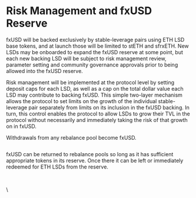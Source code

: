 # Risk Management and fxUSD Reserve

fxUSD will be backed exclusively by stable-leverage pairs using ETH LSD base tokens, and at launch those will be limited to stETH and sfrxETH. New LSDs may be onboarded to expand the fxUSD reserve at some point, but each new backing LSD will be subject to risk management review, parameter setting and community governance approvals prior to being allowed into the fxUSD reserve.

Risk management will be implemented at the protocol level by setting deposit caps for each LSD, as well as a cap on the total dollar value each LSD may contribute to backing fxUSD. This simple two-layer mechanism allows the protocol to set limits on the growth of the individual stable-leverage pair separately from limits on its inclusion in the fxUSD backing. In turn, this control enables the protocol to allow LSDs to grow their TVL in the protocol without necessarily and immediately taking the risk of that growth on in fxUSD.

Withdrawals from any rebalance pool become fxUSD.

<figure><img src="https://lh7-us.googleusercontent.com/GkhzKrvYEJDb4YBIJ_5kEhe591SnR8ft_aSLWH63lGXAkTe91vqfvQZW_hHm0MOwR5h1qBbrhCoTKDPmnxwawGo3PCW175Yh6uLpPiBFkIOEpxeZsU41U_aki9JA-VFDEdhcIcge-hbqSM1RwUem-SQ" alt=""><figcaption></figcaption></figure>

fxUSD can be returned to rebalance pools so long as it has sufficient appropriate tokens in its reserve. Once there it can be left or immediately redeemed for ETH LSDs from the reserve.

<figure><img src="https://lh7-us.googleusercontent.com/IV1SN3bY6r-wquoRFowHUXI935g10cev7G_D7Gyth8HXj0IfWITXqP4nX6PxHPG4ZahFZ5f8VCDQ1vUCfCEuRLy0H1S8mdVkqtJUDG5MbUOunbPcguv9htZG8lDbaaTfGGtt0HVL9OAbKKcnczrLp2E" alt=""><figcaption></figcaption></figure>

\
\

